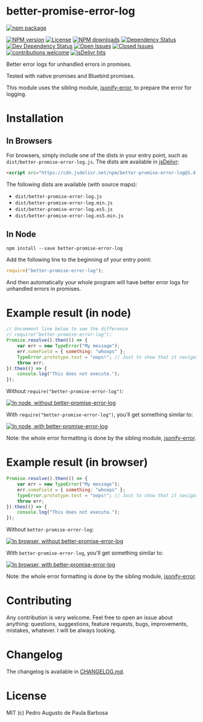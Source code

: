 better-promise-error-log
========================

[![npm package](https://nodei.co/npm/better-promise-error-log.png?downloads=true&downloadRank=true&stars=true)](https://nodei.co/npm/better-promise-error-log/)

[![NPM version][npm-version-badge]][npm-url]
[![License][license-badge]][license-url]
[![NPM downloads][npm-downloads-badge]][npm-url]
[![Dependency Status][dependency-status-badge]](https://david-dm.org/papb/better-promise-error-log)
[![Dev Dependency Status][dev-dependency-status-badge]](https://david-dm.org/papb/better-promise-error-log)
[![Open Issues][open-issues-badge]](https://github.com/papb/better-promise-error-log/issues)
[![Closed Issues][closed-issues-badge]](https://github.com/papb/better-promise-error-log/issues?q=is%3Aissue+is%3Aclosed)
[![contributions welcome][contrib-welcome-badge]](https://github.com/papb/better-promise-error-log/issues)
[![jsDelivr hits][jsdelivr-badge]](https://www.jsdelivr.com/package/npm/better-promise-error-log)

Better error logs for unhandled errors in promises.

Tested with native promises and Bluebird promises.

This module uses the sibling module, [jsonify-error][jsonify-error], to prepare the error for logging.

# Installation

## In Browsers

For browsers, simply include one of the dists in your entry point, such as `dist/better-promise-error-log.js`. The dists are available in [jsDelivr](https://cdn.jsdelivr.net/npm/better-promise-error-log/):

```html
<script src="https://cdn.jsdelivr.net/npm/better-promise-error-log@1.4.1/dist/better-promise-error-log.js" integrity="sha384-sFevwU3zyiGYkEiLS0EFo7oSB75zMibnMVD0lNEWMaw6bbvdmqO6L9sfZ2o6/blb" crossorigin="anonymous"></script>
```

The following dists are available (with source maps):

* `dist/better-promise-error-log.js`
* `dist/better-promise-error-log.min.js`
* `dist/better-promise-error-log.es5.js`
* `dist/better-promise-error-log.es5.min.js`

## In Node

```
npm install --save better-promise-error-log
```

Add the following line to the beginning of your entry point:

```javascript
require("better-promise-error-log");
```

And then automatically your whole program will have better error logs for unhandled errors in promises.

# Example result (in node)

```javascript
// Uncomment line below to see the difference
// require("better-promise-error-log");
Promise.resolve().then(() => {
    var err = new TypeError("My message");
    err.someField = { something: "whoops" };
    TypeError.prototype.test = "oops!"; // Just to show that it navigates the prototype chain
    throw err;
}).then(() => {
    console.log("This does not execute.");
});
```

Without `require("better-promise-error-log")`:

[![In node, without better-promise-error-log][node-without]][node-without]

With `require("better-promise-error-log")`, you'll get something similar to:

[![In node, with better-promise-error-log][node-with]][node-with]

Note: the whole error formatting is done by the sibling module, [jsonify-error][jsonify-error].

# Example result (in browser)

```javascript
Promise.resolve().then(() => {
    var err = new TypeError("My message");
    err.someField = { something: "whoops" };
    TypeError.prototype.test = "oops!"; // Just to show that it navigates the prototype chain
    throw err;
}).then(() => {
    console.log("This does not execute.");
});
```

Without `better-promise-error-log`:

[![In browser, without better-promise-error-log][browser-without]][browser-without]

With `better-promise-error-log`, you'll get something similar to:

[![In browser, with better-promise-error-log][browser-with]][browser-with]

Note: the whole error formatting is done by the sibling module, [jsonify-error][jsonify-error].

# Contributing

Any contribution is very welcome. Feel free to open an issue about anything: questions, suggestions, feature requests, bugs, improvements, mistakes, whatever. I will be always looking.

# Changelog

The changelog is available in [CHANGELOG.md](CHANGELOG.md).

# License

MIT (c) Pedro Augusto de Paula Barbosa

[npm-url]: https://npmjs.org/package/better-promise-error-log
[npm-version-badge]: https://badgen.net/npm/v/better-promise-error-log
[dependency-status-badge]: https://badgen.net/david/dep/papb/better-promise-error-log
[dev-dependency-status-badge]: https://badgen.net/david/dev/papb/better-promise-error-log
[npm-downloads-badge]: https://badgen.net/npm/dt/better-promise-error-log
[open-issues-badge]: https://badgen.net/github/open-issues/papb/better-promise-error-log
[closed-issues-badge]: https://badgen.net/github/closed-issues/papb/better-promise-error-log
[contrib-welcome-badge]: https://badgen.net/badge/contributions/welcome/green
[license-badge]: https://badgen.net/npm/license/better-promise-error-log
[jsdelivr-badge]: https://data.jsdelivr.com/v1/package/npm/better-promise-error-log/badge?style=rounded

[license-url]: LICENSE
[jsonify-error]: https://npmjs.org/package/jsonify-error

[node-without]: https://i.imgur.com/J1xgzga.png
[node-with]: https://i.imgur.com/YC4DmO6.png

[browser-without]: https://i.imgur.com/CjGMBN5.png
[browser-with]: https://i.imgur.com/Cb4xBP1.png